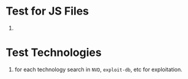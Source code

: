 # Test for JS Files
1. 
# Test Technologies
1. for each technology search in `NVD`, `exploit-db`, etc for exploitation.
